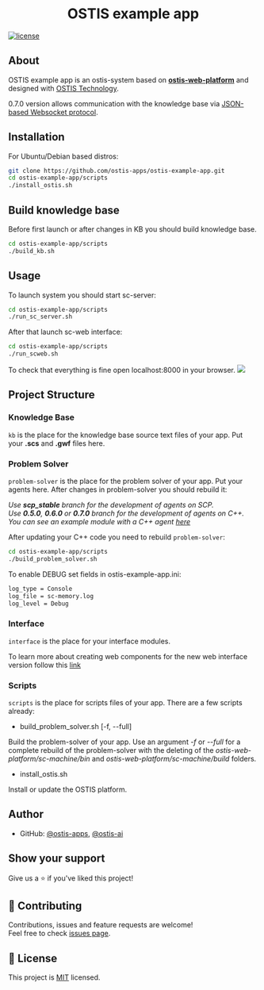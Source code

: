<h1 align="center">OSTIS example app</h1>

[![license](https://img.shields.io/badge/License-MIT-yellow.svg)](LICENSE)

## About

OSTIS example app is an ostis-system based on [**ostis-web-platform**](https://github.com/ostis-ai/ostis-web-platform) and designed with [OSTIS Technology](https://github.com/ostis-ai).

0.7.0 version allows communication with the knowledge base via [JSON-based Websocket protocol](http://ostis-dev.github.io/sc-machine/http/websocket/).


## Installation

For Ubuntu/Debian based distros:
```sh
git clone https://github.com/ostis-apps/ostis-example-app.git
cd ostis-example-app/scripts
./install_ostis.sh
```

## Build knowledge base

Before first launch or after changes in KB you should build knowledge base. 

```sh
cd ostis-example-app/scripts
./build_kb.sh
```

## Usage

To launch system you should start sc-server:
```sh
cd ostis-example-app/scripts
./run_sc_server.sh
```

After that launch sc-web interface:

```sh
cd ostis-example-app/scripts
./run_scweb.sh
```

To check that everything is fine open localhost:8000 in your browser.
![](https://i.imgur.com/6SehI5s.png)

## Project Structure

### Knowledge Base

`kb` is the place for the knowledge base source text files of your app. Put your **.scs** and **.gwf** files here.

### Problem Solver

`problem-solver` is the place for the problem solver of your app. Put your agents here. After changes in problem-solver you should rebuild it:

*Use **scp_stable** branch for the development of agents on SCP.*  
*Use **0.5.0**, **0.6.0** or **0.7.0** branch for the development of agents on C++. You can see an example module with a C++ agent [here](problem-solver/cxx/exampleModule/README.md)*  

After updating your C++ code you need to rebuild `problem-solver`:  
```sh
cd ostis-example-app/scripts
./build_problem_solver.sh
```

To enable DEBUG set fields in ostis-example-app.ini:

```sh
log_type = Console
log_file = sc-memory.log
log_level = Debug
```

### Interface

`interface` is the place for your interface modules.

To learn more about creating web components for the new web interface version follow this [link](https://github.com/MikhailSadovsky/sc-machine/tree/example/web/client)

### Scripts

`scripts` is the place for scripts files of your app. There are a few scripts already:

* build_problem_solver.sh [-f, --full]

Build the problem-solver of your app. Use an argument *-f* or *--full* for a complete rebuild of the problem-solver with the deleting of the *ostis-web-platform/sc-machine/bin* and *ostis-web-platform/sc-machine/build* folders.

* install_ostis.sh

Install or update the OSTIS platform.

## Author

* GitHub: [@ostis-apps](https://github.com/ostis-apps), [@ostis-ai](https://github.com/ostis-ai)

## Show your support

Give us a ⭐️ if you've liked this project!

## 🤝 Contributing

Contributions, issues and feature requests are welcome!<br />Feel free to check [issues page](https://github.com/ostis-apps/ostis-example-app/issues). 

## 📝 License

This project is [MIT](https://opensource.org/license/mit/) licensed.
